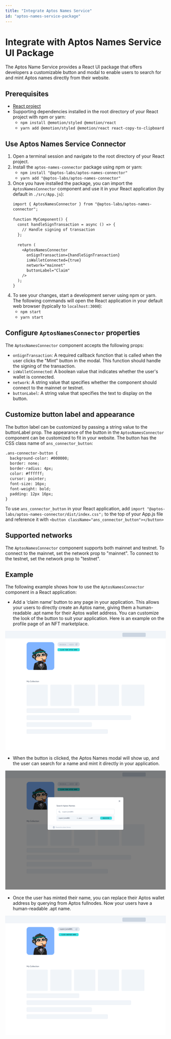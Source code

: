 ```yaml
---
title: "Integrate Aptos Names Service"
id: "aptos-names-service-package"
---
```

# Integrate with Aptos Names Service UI Package
The Aptos Name Service provides a React UI package that offers developers a customizable button and modal to enable users to search for and mint Aptos names directly from their website.

## Prerequisites
- [React project](https://create-react-app.dev/docs/getting-started/)
- Supporting dependencies installed in the root directory of your React project with npm or yarn:  
    - `npm install @emotion/styled @emotion/react`
    - `yarn add @emotion/styled @emotion/react react-copy-to-clipboard`

## Use Aptos Names Service Connector
1. Open a terminal session and navigate to the root directory of your React project.
1. Install the `aptos-names-connector` package using npm or yarn:  
    - `npm install "@aptos-labs/aptos-names-connector"`
    - `yarn add "@aptos-labs/aptos-names-connector"`
1. Once you have installed the package, you can import the `AptosNamesConnector` component and use it in your React application (by default in `./src/App.js`):
    ```
    import { AptosNamesConnector } from "@aptos-labs/aptos-names-connector";

    function MyComponent() {
      const handleSignTransaction = async () => {
        // Handle signing of transaction
      };

      return (
        <AptosNamesConnector
          onSignTransaction={handleSignTransaction}
          isWalletConnected={true}
          network="mainnet"
          buttonLabel="Claim"
        />
      );
    }
    ```
 1. To see your changes, start a development server using npm or yarn. The following commands will open the React application in your default web browser (typically to `localhost:3000`):
    - `npm start`
    - `yarn start`

## Configure `AptosNamesConnector` properties
The `AptosNamesConnector` component accepts the following props:

- `onSignTransaction`: A required callback function that is called when the user clicks the "Mint" button in the modal. This function should handle the signing of the transaction.
- `isWalletConnected`: A boolean value that indicates whether the user's wallet is connected.
- `network`: A string value that specifies whether the component should connect to the mainnet or testnet.
- `buttonLabel`: A string value that specifies the text to display on the button.

## Customize button label and appearance
The button label can be customized by passing a string value to the buttonLabel prop.
The appearance of the button in the `AptosNamesConnector` component can be customized to fit in your website. The button has the CSS class name of `ans_connector_button`:

```
.ans-connector-button {
  background-color: #000000;
  border: none;
  border-radius: 4px;
  color: #ffffff;
  cursor: pointer;
  font-size: 16px;
  font-weight: bold;
  padding: 12px 16px;
}
```
To use `ans_connector_button` in your React application, add `import "@aptos-labs/aptos-names-connector/dist/index.css";` to the top of your App.js file and reference it with `<button className="ans_connector_button"></button>`

## Supported networks
The `AptosNamesConnector` component supports both mainnet and testnet. To connect to the mainnet, set the network prop to "mainnet". To connect to the testnet, set the network prop to "testnet".

## Example
The following example shows how to use the `AptosNamesConnector` component in a React application:
<last image />


- Add a ‘claim name’ button to any page in your application. This allows your users to directly create an Aptos name, giving them a human-readable .apt name for their Aptos wallet address. You can customize the look of the button to suit your application. Here is an example on the profile page of an NFT marketplace.

![Claim name](../../static/img/docs/ans_entrypoint_example.png)

- When the button is clicked, the Aptos Names modal will show up, and the user can search for a name and mint it directly in your application.

![Show Aptos Name Service modal](../../static/img/docs/ans_entrypoint_modal_example.png)

- Once the user has minted their name, you can replace their Aptos wallet address by querying from Aptos fullnodes. Now your users have a human-readable .apt name.

![Claim another name](../../static/img/docs/ans_entrypoint_with_other_name.png)
